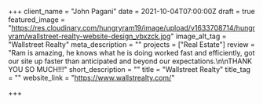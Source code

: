 +++
client_name = "John Pagani"
date = 2021-10-04T07:00:00Z
draft = true
featured_image = "https://res.cloudinary.com/hungryram19/image/upload/v1633708714/hungryram/wallstreet-realty-website-design_vbxzck.jpg"
image_alt_tag = "Wallstreet Realty"
meta_description = ""
projects = ["Real Estate"]
review = "Ram is amazing, he knows what he is doing worked fast and efficiently, got our site up faster than anticipated and beyond our expectations.\n\nTHANK YOU SO MUCH!!!"
short_description = ""
title = "Wallstreet Realty"
title_tag = ""
website_link = "https://www.wallstrealty.com/"

+++
